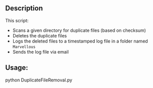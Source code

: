 ## Description
This script:
- Scans a given directory for duplicate files (based on checksum)
- Deletes the duplicate files
- Logs the deleted files to a timestamped log file in a folder named `Marvellous`
- Sends the log file via email

## Usage:
python DuplicateFileRemoval.py <DirectoryPath> <DelayInMinutes> <ReceiverEmail>